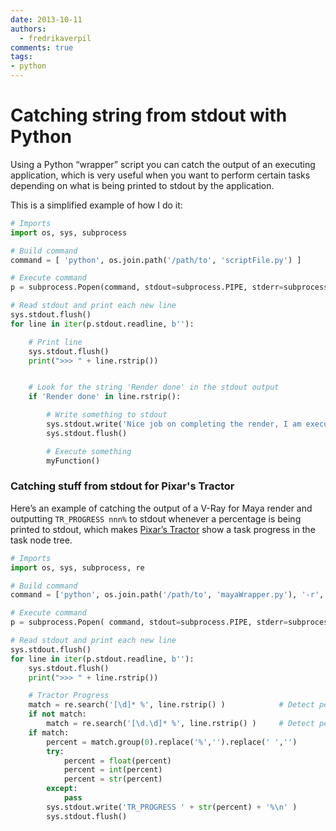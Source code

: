 ```yaml
---
date: 2013-10-11
authors:
  - fredrikaverpil
comments: true
tags:
- python
---
```


# Catching string from stdout with Python

Using a Python “wrapper” script you can catch the output of an executing application, which is very useful when you want to perform certain tasks depending on what is being printed to stdout by the application.

<!-- more -->


This is a simplified example of how I do it:

```python
# Imports
import os, sys, subprocess

# Build command
command = [ 'python', os.join.path('/path/to', 'scriptFile.py') ]

# Execute command
p = subprocess.Popen(command, stdout=subprocess.PIPE, stderr=subprocess.STDOUT)

# Read stdout and print each new line
sys.stdout.flush()
for line in iter(p.stdout.readline, b''):

	# Print line
	sys.stdout.flush()
	print(">>> " + line.rstrip())


	# Look for the string 'Render done' in the stdout output
	if 'Render done' in line.rstrip():

		# Write something to stdout
		sys.stdout.write('Nice job on completing the render, I am executing myFunction()\n' )
		sys.stdout.flush()

		# Execute something
		myFunction()
```


### Catching stuff from stdout for Pixar's Tractor

Here’s an example of catching the output of a V-Ray for Maya render and outputting `TR_PROGRESS nnn%` to stdout whenever a percentage is being printed to stdout, which makes [Pixar’s Tractor](http://renderman.pixar.com/view/pixars-tractor) show a task progress in the task node tree.

```python
# Imports
import os, sys, subprocess, re

# Build command
command = ['python', os.join.path('/path/to', 'mayaWrapper.py'), '-r', 'vray']

# Execute command
p = subprocess.Popen( command, stdout=subprocess.PIPE, stderr=subprocess.STDOUT)

# Read stdout and print each new line
sys.stdout.flush()
for line in iter(p.stdout.readline, b''):
	sys.stdout.flush()
	print(">>> " + line.rstrip())

	# Tractor Progress
	match = re.search('[\d]* %', line.rstrip() )			# Detect percentage without period
	if not match:
		match = re.search('[\d.\d]* %', line.rstrip() )	    # Detect percentage with period
	if match:
		percent = match.group(0).replace('%','').replace(' ','')
		try:
			percent = float(percent)
			percent = int(percent)
			percent = str(percent)
		except:
			pass
		sys.stdout.write('TR_PROGRESS ' + str(percent) + '%\n' )
		sys.stdout.flush()
```